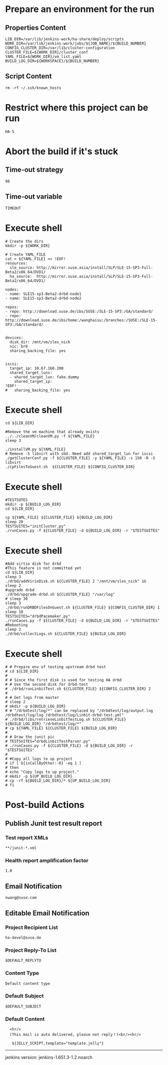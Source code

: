 # Prepare an environment for the run
##	Properties Content
```
LIB_DIR=/var/lib/jenkins-work/ha-share/deploy/scripts
WORK_DIR=/var/lib/jenkins-work/jobs/${JOB_NAME}/${BUILD_NUMBER}
CONFIG_CLUSTER_DIR=/var/lib/cluster-configuration
CLUSTER_FILE=${WORK_DIR}/cluster_conf
YAML_FILE=${WORK_DIR}/vm_list.yaml
BUILD_LOG_DIR=${WORKSPACE}/${BUILD_NUMBER}
```

##	Script Content
```
rm -rf ~/.ssh/known_hosts
```


# Restrict where this project can be run
```
HA-5
```


# Abort the build if it's stuck
## 	Time-out strategy
```
90
```

## Time-out variable
```
TIMEOUT
```

# Execute shell
```
# Create the dirs
mkdir -p ${WORK_DIR}

# Create YAML_FILE
cat > ${YAML_FILE} << !EOF!
resources:
  sle_source: http://mirror.suse.asia/install/SLP/SLE-15-SP3-Full-Beta2/x86_64/DVD1/
  ha_source:  http://mirror.suse.asia/install/SLP/SLE-15-SP3-Full-Beta2/x86_64/DVD1/

nodes:
- name: SLE15-sp3-Beta2-drbd-node1
- name: SLE15-sp3-Beta2-drbd-node2

repos:
- repo: http://download.suse.de/ibs/SUSE:/SLE-15-SP3:/GA/standard/
- repo: http://download.suse.de/ibs/home:/wanghaisu:/branches:/SUSE:/SLE-15-SP3:/GA/standard/


devices:
  disk_dir: /mnt/vm/sles_nick
  nic: br0
  sharing_backing_file: yes


iscsi:
  target_ip: 10.67.160.200
  shared_target_luns:
  - shared_target_lun: fake.dummy
    shared_target_ip:
!EOF!
#   sharing_backing_file: yes
```

# Execute shell
```
cd ${LIB_DIR}

#Remove the vm machine that already exists
../../cleanVM/cleanVM.py -f ${YAML_FILE}
sleep 3

./installVM.py ${YAML_FILE}
# Remove -S libvirt with sbd. Need add shared_target_lun for iscsi
./getClusterConf.py -f ${CLUSTER_FILE} -y ${YAML_FILE} -s 150 -R -S libvirt
./cpFilesToGuest.sh  ${CLUSTER_FILE} ${CONFIG_CLUSTER_DIR}
```

# Execute shell
```
#TESTSUTES
mkdir -p ${BUILD_LOG_DIR}
cd ${LIB_DIR}

cp ${YAML_FILE} ${CLUSTER_FILE} ${BUILD_LOG_DIR}
sleep 20
TESTSUITES="initCluster.py"
./runCases.py -f ${CLUSTER_FILE} -d ${BUILD_LOG_DIR} -r "$TESTSUITES"
```

# Execute shell
```
#Add virtio disk for drbd
#This feature is not committed yet
cd ${LIB_DIR}
sleep 3 
./drbd/addVirioDisk.sh ${CLUSTER_FILE} 2 "/mnt/vm/sles_nick" 1G
sleep 2 
#upgrade drbd
./drbd/upgrade-drbd.sh ${CLUSTER_FILE} "/var/log"
# sleep 30
sleep 3 
./drbd/runDRBDFilesOnGuest.sh ${CLUSTER_FILE} ${CONFIG_CLUSTER_DIR} 1
sleep 10
TESTSUITES="drbdPacemaker.py"
./runCases.py -f ${CLUSTER_FILE} -d ${BUILD_LOG_DIR} -r "$TESTSUITES"
#Rebooting
sleep 2 
./drbd/collectLogs.sh ${CLUSTER_FILE} ${BUILD_LOG_DIR}
```

# Execute shell
```
# # Prepare env of testing upstream drbd test
# cd ${LIB_DIR}
# 
# # Since the first disk is used for testing HA drbd
# # Use the second disk for drbd-test
# ./drbd/runLinbitTest.sh ${CLUSTER_FILE} ${CONFIG_CLUSTER_DIR} 2
# 
# # Get logs from master
# sleep 2
# mkdir -p ${BUILD_LOG_DIR}
# # "/drbdtest/log/*" can be replaced by "/drbdtest/log/output.log /drbdtest/log/log /drbdtest/log/Linbit-drbd-test.yml"
# ./drbd/libs/retrieveLinbitTestLog.sh ${CLUSTER_FILE} ${BUILD_LOG_DIR} "/drbdtest/log/*"
# cp ${YAML_FILE} ${CLUSTER_FILE} ${BUILD_LOG_DIR}
# 
# # Draw the junit pic
# TESTSUITES="drbdLinbitTestParser.py"
# ./runCases.py -f ${CLUSTER_FILE} -d ${BUILD_LOG_DIR} -r "$TESTSUITES"
# 
# #Copy all logs to up project
# if [ ${isCallByOther:-0} -eq 1 ]
# then
# echo "Copy logs to up project."
# mkdir -p ${UP_BUILD_LOG_DIR}
# cp -rf ${BUILD_LOG_DIR}/* ${UP_BUILD_LOG_DIR}
# fi
```

# Post-build Actions
## 	Publish Junit test result report
###		Test report XMLs
```
**/junit-*.xml
```

###		Health report amplification factor
```
1.0
```

##	Email Notification
```
nwang@suse.com
```

##	Editable Email Notification
###		Project Recipient List
```
ha-devel@suse.de
```

###		Project Reply-To List
```
$DEFAULT_REPLYTO
```

###		Content Type
```
Default content type
```

###		Default Subject
```
$DEFAULT_SUBJECT
```

###		Default Content
```
  <hr/>
  (This mail is auto delivered, please not reply！)<br/><hr/>

   ${JELLY_SCRIPT,template="template.jelly"}
```

-------------
jenkins version:
	jenkins-1.651.3-1.2.noarch
